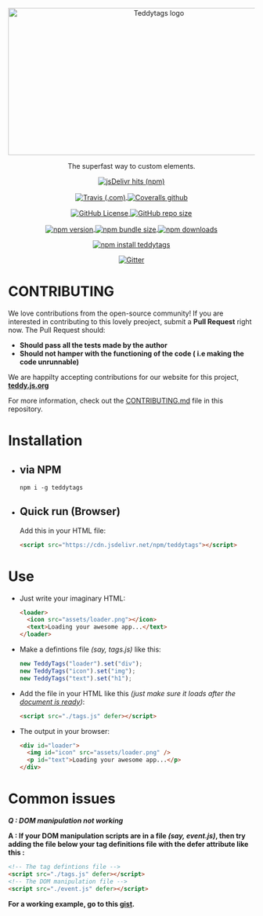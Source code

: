 <p align="center">
  <img align="center" style="text-align:center" height="300" width="600" src="https://raw.githubusercontent.com/obnoxiousnerd/teddytags-website/gh-pages/assets/icons/teddytagslogo.big.png" alt="Teddytags logo">
</p>
<p align="center">The superfast way to custom elements.</p>
<p align="center">
  <!-- <a href="">
    <img src="" alt="">
  </a> -->
  <a href="https://www.jsdelivr.com/package/npm/teddytags">
    <img align="center" alt="jsDelivr hits (npm)" src="https://img.shields.io/jsdelivr/npm/hm/teddytags?logo=jsdelivr">
  </a>
  </p>
  <p align="center">
  <a href="https://travis-ci.com/teddytags/teddytags">
    <img align="center" src="https://img.shields.io/travis/teddytags/teddytags?label=Travis&logo=travis&logoColor=white" alt="Travis (.com)">
  </a>
  <a href="https://coveralls.io/github/teddytags/teddytags">
    <img align="center" src="https://img.shields.io/coveralls/github/teddytags/teddytags?label=coveralls&logo=coveralls&logoColor=lightskyblue" alt="Coveralls github">
  </a>
  </p>
  <p align="center">
  <a href="https://github.com/obnoxiousnerd/teddytags/blob/master/LICENSE">
    <img align="center" src="https://img.shields.io/github/license/obnoxiousnerd/teddytags?colorA=blue&color=cyan&logo=github" alt="GitHub License">
  </a>
  <a href="https://github.com/obnoxiousnerd/teddytags">
    <img align="center" src="https://img.shields.io/github/repo-size/obnoxiousnerd/teddytags?colorA=purple&logo=github&color=pink&label=code%20size" alt="GitHub repo size">
  </a>
  </p>
  <p align="center">
  <a href="https://www.npmjs.com/package/teddytags/v/latest">
    <img align="center" src="https://img.shields.io/npm/v/teddytags?colorA=darkred&logo=npm&color=red" alt="npm version">
  </a>
  <a href="https://www.npmjs.com/package/teddytags/v/latest">
    <img align="center" src="https://img.shields.io/bundlephobia/min/teddytags?colorA=tomato&logo=npm&color=yellow&label=npm%20bundle" alt="npm bundle size">
  </a>
  <a href="https://npmjs.com/package/teddytags/v/latest">
    <img align="center" alt="npm downloads" src="https://img.shields.io/npm/dw/teddytags?label=downloads&logo=npm">
  </a>
  </p>
  <p align="center">
  <a href="https://nodei.co/npm/teddytags/">
    <img align="center" src="https://nodei.co/npm/teddytags.png?mini=true" alt="npm install teddytags">
  </a>
</p>
  <p align="center">
  <a href="https://gitter.im/teddytags">
    <img align="center" alt="Gitter" src="https://img.shields.io/gitter/room/obnoxiousnerd/teddytags?logo=gitter&style=social">
  </a>
  </p>

# CONTRIBUTING

We love contributions from the open-source community! If you are interested in contributing to this lovely preoject, submit a **Pull Request** right now. The Pull Request should:

- **Should pass all the tests made by the author**
- **Should not hamper with the functioning of the code ( i.e making the code unrunnable)**

We are happilty accepting contributions for our website for this project, **[teddy.js.org](https://teddy.js.org)**

For more information, check out the [CONTRIBUTING.md](https://github.com/obnoxiousnerd/teddytags/blob/master/CONTRIBUTING.md) file in this repository.

# Installation

- ## via NPM
  ```console
  npm i -g teddytags
  ```
- ## Quick run (Browser)
  Add this in your HTML file:
  ```html
  <script src="https://cdn.jsdelivr.net/npm/teddytags"></script>
  ```

# Use

- Just write your imaginary HTML:
  ```html
  <loader>
    <icon src="assets/loader.png"></icon>
    <text>Loading your awesome app...</text>
  </loader>
  ```
- Make a defintions file _(say, tags.js)_ like this:
  ```javascript
  new TeddyTags("loader").set("div");
  new TeddyTags("icon").set("img");
  new TeddyTags("text").set("h1");
  ```
- Add the file in your HTML like this _(just make sure it loads after the [document is ready](https://developer.mozilla.org/en-US/docs/Web/API/Window/DOMContentLoaded_event))_:
  ```html
  <script src="./tags.js" defer></script>
  ```
- The output in your browser:
  ```html
  <div id="loader">
    <img id="icon" src="assets/loader.png" />
    <p id="text">Loading your awesome app...</p>
  </div>
  ```

# Common issues

**_Q : DOM manipulation not working_**

**A : If your DOM manipulation scripts are in a file _(say, event.js)_, then try adding the file below your tag definitions file with the defer attribute like this :**

```html
<!-- The tag defintions file -->
<script src="./tags.js" defer></script>
<!-- The DOM manipulation file -->
<script src="./event.js" defer></script>
```

**For a working example, go to this [gist](https://gist.github.com/obnoxiousnerd/d24b78593b6fb7b6dd94728162025087).**
